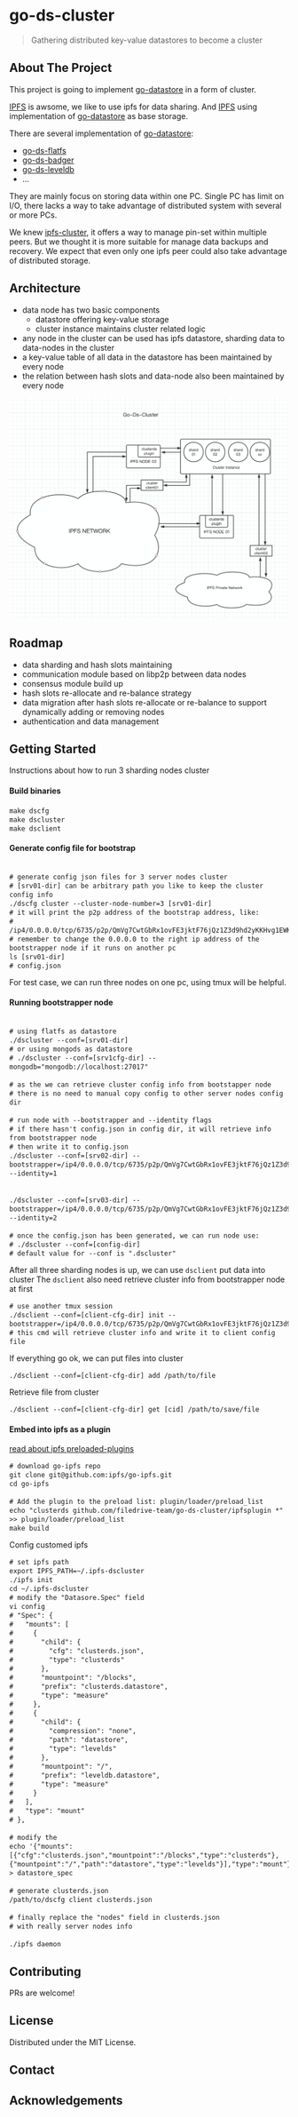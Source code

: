 go-ds-cluster
============
> Gathering distributed key-value datastores to become a cluster


<!-- ABOUT THE PROJECT -->
## About The Project

This project is going to implement [go-datastore](https://github.com/ipfs/go-datastore) in a form of cluster.

[IPFS](https://github.com/ipfs/ipfs) is awsome, we like to use ipfs for data sharing. And [IPFS](https://github.com/ipfs/ipfs) using implementation of [go-datastore](https://github.com/ipfs/go-datastore) as base storage.

There are several implementation of [go-datastore](https://github.com/ipfs/go-datastore):
- [go-ds-flatfs](https://github.com/ipfs/go-ds-flatfs)
- [go-ds-badger](https://github.com/ipfs/go-ds-badger)
- [go-ds-leveldb](https://github.com/ipfs/go-ds-leveldb)
- ...

They are mainly focus on storing data within one PC. Single PC has limit on I/O, there lacks a way to take advantage of distributed system with several or more PCs.

We knew [ipfs-cluster](https://github.com/ipfs/ipfs-cluster), it offers a way to manage pin-set within multiple peers. But we thought it is more suitable for manage data backups and recovery. We expect that even only one ipfs peer could also take advantage of distributed storage.

## Architecture

- data node has two basic components
  - datastore offering key-value storage
  - cluster instance maintains cluster related logic
- any node in the cluster can be used has ipfs datastore, sharding data to data-nodes in the cluster
- a key-value table of all data in the datastore has been maintained by every node
- the relation between hash slots and data-node also been maintained by every node
  
![architecture view](./doc/ds-cluster.png)

## Roadmap

- data sharding and hash slots maintaining 
- communication module based on libp2p between data nodes
- consensus module build up
- hash slots re-allocate and re-balance strategy 
- data migration after hash slots re-allocate or re-balance to support dynamically adding or removing nodes
- authentication and data management



<!-- GETTING STARTED -->
## Getting Started

Instructions about how to run 3 sharding nodes cluster

#### Build binaries
```shell
make dscfg
make dscluster
make dsclient
```

#### Generate config file for bootstrap

```shell

# generate config json files for 3 server nodes cluster
# [srv01-dir] can be arbitrary path you like to keep the cluster config info
./dscfg cluster --cluster-node-number=3 [srv01-dir]
# it will print the p2p address of the bootstrap address, like:
# /ip4/0.0.0.0/tcp/6735/p2p/QmVg7CwtGbRx1ovFE3jktF76jQz1Z3d9hd2yKKHvg1EWKL
# remember to change the 0.0.0.0 to the right ip address of the bootstrapper node if it runs on another pc
ls [srv01-dir]
# config.json 
```
For test case, we can run three nodes on one pc, using tmux will be helpful.

#### Running bootstrapper node
```shell

# using flatfs as datastore
./dscluster --conf=[srv01-dir]
# or using mongods as datastore
# ./dscluster --conf=[srv1cfg-dir] --mongodb="mongodb://localhost:27017" 

# as the we can retrieve cluster config info from bootstapper node
# there is no need to manual copy config to other server nodes config dir

# run node with --bootstrapper and --identity flags
# if there hasn't config.json in config dir, it will retrieve info from bootstrapper node
# then write it to config.json
./dscluster --conf=[srv02-dir] --bootstrapper=/ip4/0.0.0.0/tcp/6735/p2p/QmVg7CwtGbRx1ovFE3jktF76jQz1Z3d9hd2yKKHvg1EWKL --identity=1


./dscluster --conf=[srv03-dir] --bootstrapper=/ip4/0.0.0.0/tcp/6735/p2p/QmVg7CwtGbRx1ovFE3jktF76jQz1Z3d9hd2yKKHvg1EWKL --identity=2

# once the config.json has been generated, we can run node use:
# ./dscluster --conf=[config-dir]
# default value for --conf is ".dscluster"
```
After all three sharding nodes is up, we can use `dsclient` put data into cluster
The `dsclient` also need retrieve cluster info from bootstrapper node at first
```
# use another tmux session
./dsclient --conf=[client-cfg-dir] init --bootstrapper=/ip4/0.0.0.0/tcp/6735/p2p/QmVg7CwtGbRx1ovFE3jktF76jQz1Z3d9hd2yKKHvg1EWKL 
# this cmd will retrieve cluster info and write it to client config file
```
If everything go ok, we can put files into cluster
```
./dsclient --conf=[client-cfg-dir] add /path/to/file
```
Retrieve file from cluster
```
./dsclient --conf=[client-cfg-dir] get [cid] /path/to/save/file
```

#### Embed into ipfs as a plugin

[read about ipfs preloaded-plugins](https://github.com/ipfs/go-ipfs/blob/master/docs/plugins.md#preloaded-plugins)

```shell
# download go-ipfs repo
git clone git@github.com:ipfs/go-ipfs.git
cd go-ipfs

# Add the plugin to the preload list: plugin/loader/preload_list
echo "clusterds github.com/filedrive-team/go-ds-cluster/ipfsplugin *" >> plugin/loader/preload_list
make build
```
Config customed ipfs

```shell
# set ipfs path
export IPFS_PATH=~/.ipfs-dscluster
./ipfs init 
cd ~/.ipfs-dscluster
# modify the "Datasore.Spec" field
vi config
# "Spec": {
#   "mounts": [
#     {
#       "child": {
#         "cfg": "clusterds.json",
#         "type": "clusterds"
#       },
#       "mountpoint": "/blocks",
#       "prefix": "clusterds.datastore",
#       "type": "measure"
#     },
#     {
#       "child": {
#         "compression": "none",
#         "path": "datastore",
#         "type": "levelds"
#       },
#       "mountpoint": "/",
#       "prefix": "leveldb.datastore",
#       "type": "measure"
#     }
#   ],
#   "type": "mount"
# },

# modify the 
echo '{"mounts":[{"cfg":"clusterds.json","mountpoint":"/blocks","type":"clusterds"},{"mountpoint":"/","path":"datastore","type":"levelds"}],"type":"mount"}' > datastore_spec

# generate clusterds.json
/path/to/dscfg client clusterds.json

# finally replace the "nodes" field in clusterds.json
# with really server nodes info 

./ipfs daemon
```


<!-- CONTRIBUTING -->
## Contributing

PRs are welcome!



<!-- LICENSE -->
## License

Distributed under the MIT License. 



<!-- CONTACT -->
## Contact




<!-- ACKNOWLEDGEMENTS -->
## Acknowledgements





